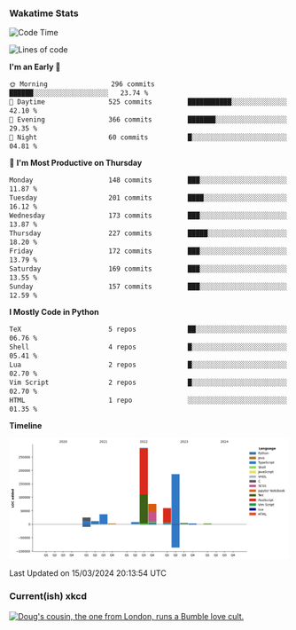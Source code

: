 ### Wakatime Stats
<!--START_SECTION:waka-->
![Code Time](http://img.shields.io/badge/Code%20Time-2%2C394%20hrs%2029%20mins-blue)

![Lines of code](https://img.shields.io/badge/From%20Hello%20World%20I%27ve%20Written-697.2%20thousand%20lines%20of%20code-blue)

**I'm an Early 🐤** 

```text
🌞 Morning                296 commits         ██████░░░░░░░░░░░░░░░░░░░   23.74 % 
🌆 Daytime                525 commits         ███████████░░░░░░░░░░░░░░   42.10 % 
🌃 Evening                366 commits         ███████░░░░░░░░░░░░░░░░░░   29.35 % 
🌙 Night                  60 commits          █░░░░░░░░░░░░░░░░░░░░░░░░   04.81 % 
```
📅 **I'm Most Productive on Thursday** 

```text
Monday                   148 commits         ███░░░░░░░░░░░░░░░░░░░░░░   11.87 % 
Tuesday                  201 commits         ████░░░░░░░░░░░░░░░░░░░░░   16.12 % 
Wednesday                173 commits         ███░░░░░░░░░░░░░░░░░░░░░░   13.87 % 
Thursday                 227 commits         █████░░░░░░░░░░░░░░░░░░░░   18.20 % 
Friday                   172 commits         ███░░░░░░░░░░░░░░░░░░░░░░   13.79 % 
Saturday                 169 commits         ███░░░░░░░░░░░░░░░░░░░░░░   13.55 % 
Sunday                   157 commits         ███░░░░░░░░░░░░░░░░░░░░░░   12.59 % 
```


**I Mostly Code in Python** 

```text
TeX                      5 repos             ██░░░░░░░░░░░░░░░░░░░░░░░   06.76 % 
Shell                    4 repos             █░░░░░░░░░░░░░░░░░░░░░░░░   05.41 % 
Lua                      2 repos             █░░░░░░░░░░░░░░░░░░░░░░░░   02.70 % 
Vim Script               2 repos             █░░░░░░░░░░░░░░░░░░░░░░░░   02.70 % 
HTML                     1 repo              ░░░░░░░░░░░░░░░░░░░░░░░░░   01.35 % 
```



**Timeline**

![Lines of Code chart](https://raw.githubusercontent.com/joshuajeschek/joshuajeschek/main/assets/bar_graph.png)


 Last Updated on 15/03/2024 20:13:54 UTC
<!--END_SECTION:waka-->

### Current(ish) xkcd
<a id="xkcd-a" title="Doug's cousin, the one from London, runs a Bumble love cult." href="https://www.xkcd.com" target="_blank">
        <img align="center" id="xkcd-img" src="https://imgs.xkcd.com/comics/schwa.png" alt="Doug's cousin, the one from London, runs a Bumble love cult." height=300 />
</a>
